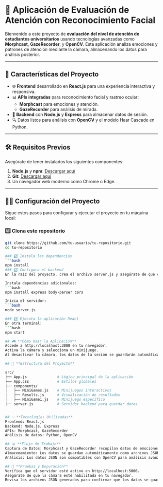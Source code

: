# 📸 **Aplicación de Evaluación de Atención con Reconocimiento Facial**  

Bienvenido a este proyecto de **evaluación del nivel de atención de estudiantes universitarios** usando tecnologías avanzadas como **Morphcast**, **GazeRecorder**, y **OpenCV**. Esta aplicación analiza emociones y patrones de atención mediante la cámara, almacenando los datos para análisis posterior.  

---

## 🚀 **Características del Proyecto**  

- 🌐 **Frontend** desarrollado en **React.js** para una experiencia interactiva y responsiva.  
- 📊 **APIs integradas** para reconocimiento facial y rastreo ocular:  
  - **Morphcast** para emociones y atención.  
  - **GazeRecorder** para análisis de mirada.  
- 💾 **Backend** con **Node.js** y **Express** para almacenar datos de sesión.  
- 🔍 Datos listos para análisis con **OpenCV** y el modelo Haar Cascade en Python.  

---

## 🛠️ **Requisitos Previos**  

Asegúrate de tener instalados los siguientes componentes:  

1. **Node.js** y **npm**: [Descargar aquí](https://nodejs.org/)  
2. **Git**: [Descargar aquí](https://git-scm.com/)  
3. Un navegador web moderno como Chrome o Edge.  

---

## 🧑‍💻 **Configuración del Proyecto**  

Sigue estos pasos para configurar y ejecutar el proyecto en tu máquina local:  

### 1️⃣ Clona este repositorio  
```bash
git clone https://github.com/tu-usuario/tu-repositorio.git
cd tu-repositorio

### 2️⃣ Instala las dependencias
```bash
npm install
### 3️⃣ Configura el backend
En la raíz del proyecto, crea el archivo server.js y asegúrate de que contenga el backend descrito.

Instala dependencias adicionales:
```bash
npm install express body-parser cors

Inicia el servidor:
```bash
node server.js

### 4️⃣ Ejecuta la aplicación React
En otra terminal:
```bash
npm start

## 🎮 **Cómo Usar la Aplicación**
Accede a http://localhost:3000 en tu navegador.
Activa la cámara y selecciona un minijuego.
Al desactivar la cámara, los datos de la sesión se guardarán automáticamente en el backend como un archivo JSON.

## 📂 **Estructura del Proyecto**

src/
├── App.js              # Lógica principal de la aplicación
├── App.css             # Estilos globales
├── components/
│   ├── MiniGames.js    # Minijuegos interactivos
│   ├── Results.js      # Visualización de resultados
│   ├── MiniGame1.js    # Minijuego específico
├── server.js           # Servidor backend para guardar datos


## 💡 **Tecnologías Utilizadas**
Frontend: React.js
Backend: Node.js, Express
APIs: Morphcast, GazeRecorder
Análisis de datos: Python, OpenCV

## 📊 **Flujo de Trabajo**
Captura de Datos: Morphcast y GazeRecorder recopilan datos de emociones y mirada.
Almacenamiento: Los datos se guardan automáticamente como archivos JSON en el servidor.
Análisis: Los datos JSON son compatibles con OpenCV para análisis avanzado en Python.

## 🧪 **Pruebas y Depuración**
Verifica que el servidor esté activo en http://localhost:5000.
Asegúrate de que la cámara esté habilitada en tu navegador.
Revisa los archivos JSON generados para confirmar que los datos se guardan correctamente.
